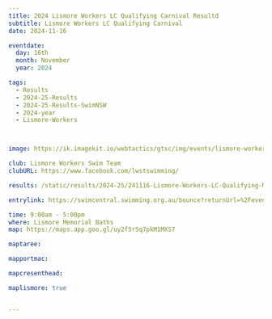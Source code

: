 ```yaml
---
title: 2024 Lismore Workers LC Qualifying Carnival Resultd
subtitle: Lismore Workers LC Qualifying Carnival
date: 2024-11-16

eventdate:
  day: 16th
  month: November
  year: 2024

tags:
  - Results
  - 2024-25-Results
  - 2024-25-Results-SwimNSW
  - 2024-year
  - Lismore-Workers



image: https://ik.imagekit.io/webtactics/gtsc/img/events/lismore-workers-600x400-border.jpg

club: Lismore Workers Swim Team 
clubURL: https://www.facebook.com/lwstswimming/

results: /static/results/2024-25/241116-Lismore-Workers-LC-Qualifying-Meet-Results.pdf

entrylink: https://swimcentral.swimming.org.au/bounce?returnUrl=%2Fevents%2Fa9f67258-3686-ef11-ac20-000d3ad05ca9%2Fdetail

time: 9:00am - 5:00pm
where: Lismore Memorial Baths
map: https://maps.app.goo.gl/uy2f5rSq7pkM1MXS7

maptaree:

mapportmac:

mapcresenthead:

maplismore: true


---
```



